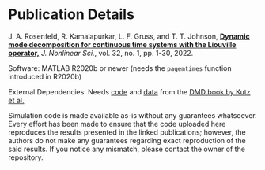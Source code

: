# Publication Details

J. A. Rosenfeld, R. Kamalapurkar, L. F. Gruss, and T. T. Johnson, [**Dynamic mode decomposition for continuous time systems with the Liouville operator,**](https://link.springer.com/article/10.1007/s00332-021-09746-w) *J. Nonlinear Sci.*, vol. 32, no. 1, pp. 1-30, 2022.

Software: MATLAB R2020b or newer (needs the `pagemtimes` function introduced in R2020b)

External Dependencies: Needs [code](http://dmdbook.com/CODE.zip) and [data](http://dmdbook.com/DATA.zip) from the [DMD book by Kutz et al.](http://www.dmdbook.com/)

Simulation code is made available as-is without any guarantees whatsoever. Every effort has been made to ensure that the code uploaded here reproduces the results presented in the linked publications; however, the authors do not make any guarantees regarding exact reproduction of the said results. If you notice any mismatch, please contact the owner of the repository.
